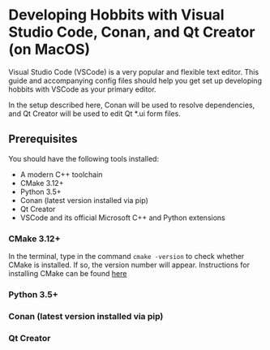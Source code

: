 # Developing Hobbits with Visual Studio Code, Conan, and Qt Creator (on MacOS)
Visual Studio Code (VSCode) is a very popular and flexible text editor. This guide and accompanying config files should help you get set up developing hobbits with VSCode as your primary editor.

In the setup described here, Conan will be used to resolve dependencies, and Qt Creator will be used to edit Qt *.ui form files.

## Prerequisites
You should have the following tools installed:
 - A modern C++ toolchain
 - CMake 3.12+
 - Python 3.5+
 - Conan (latest version installed via pip)
 - Qt Creator
 - VSCode and its official Microsoft C++ and Python extensions

### CMake 3.12+
In the terminal, type in the command ```cmake -version``` to check whether CMake is installed. If so, the version number will appear. Instructions for installing CMake can be found [here](url) 

### Python 3.5+

### Conan (latest version installed via pip)

### Qt Creator

